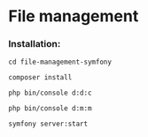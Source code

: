 # File management

### Installation:

`cd file-management-symfony`

`composer install`

`php bin/console d:d:c`

`php bin/console d:m:m`


`symfony server:start`
